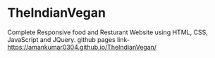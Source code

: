 # TheIndianVegan
Complete Responsive food and Resturant Website using HTML, CSS, JavaScript and JQuery.
github pages link- https://amankumar0304.github.io/TheIndianVegan/

